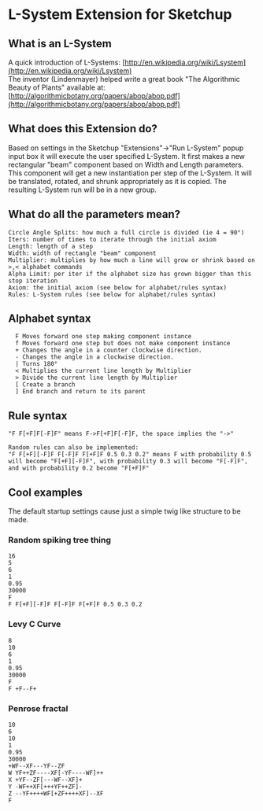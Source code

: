 # L-System Extension for Sketchup

## What is an L-System
A quick introduction of L-Systems: [http://en.wikipedia.org/wiki/Lsystem](http://en.wikipedia.org/wiki/Lsystem)  
The inventor (Lindenmayer) helped write a great book "The Algorithmic Beauty of Plants" available at: [http://algorithmicbotany.org/papers/abop/abop.pdf](http://algorithmicbotany.org/papers/abop/abop.pdf)


## What does this Extension do?
Based on settings in the Sketchup "Extensions"->"Run L-System" popup input box it will execute the user specified L-System. It first makes a new rectangular "beam" component based on Width and Length parameters. This component will get a new instantiation per step of the L-System. It will be translated, rotated, and shrunk appropriately as it is copied. The resulting L-System run will be in a new group.

## What do all the parameters mean?
```
Circle Angle Splits: how much a full circle is divided (ie 4 = 90°)
Iters: number of times to iterate through the initial axiom
Length: length of a step
Width: width of rectangle "beam" component
Multiplier: multiplies by how much a line will grow or shrink based on >,< alphabet commands
Alpha Limit: per iter if the alphabet size has grown bigger than this stop iteration
Axiom: the initial axiom (see below for alphabet/rules syntax)
Rules: L-System rules (see below for alphabet/rules syntax)
```

## Alphabet syntax
```
  F	Moves forward one step making component instance
  f	Moves forward one step but does not make component instance
  +	Changes the angle in a counter clockwise direction.
  -	Changes the angle in a clockwise direction.
  |	Turns 180°
  <	Multiplies the current line length by Multiplier
  >	Divide the current line length by Multiplier
  [	Create a branch
  ]	End branch and return to its parent
```

## Rule syntax
```
"F F[+F]F[-F]F" means F->F[+F]F[-F]F, the space implies the "->"

Random rules can also be implemented:
"F F[+F][-F]F F[-F]F F[+F]F 0.5 0.3 0.2" means F with probability 0.5 will become "F[+F][-F]F", with probability 0.3 will become "F[-F]F", and with probability 0.2 become "F[+F]F"
```

## Cool examples
The default startup settings cause just a simple twig like structure to be made.

### Random spiking tree thing
```
16
5
6
1
0.95
30000
F
F F[+F][-F]F F[-F]F F[+F]F 0.5 0.3 0.2
```

### Levy C Curve
```
8
10
6
1
0.95
30000
F
F +F--F+
```

### Penrose fractal
```
10
6
10
1
0.95
30000
+WF--XF---YF--ZF
W YF++ZF----XF[-YF----WF]++
X +YF--ZF[---WF--XF]+
Y -WF++XF[+++YF++ZF]-
Z --YF++++WF[+ZF++++XF]--XF
F
```
